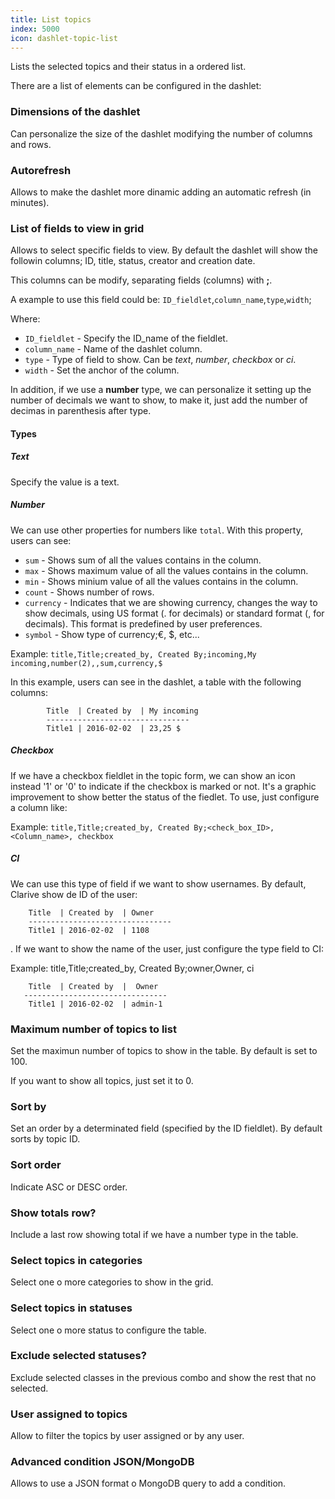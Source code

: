 ```yaml
---
title: List topics
index: 5000
icon: dashlet-topic-list
---
```


Lists the selected topics and their status in a ordered list.

There are a list of elements can be configured in the dashlet:


### Dimensions of the dashlet

Can personalize the size of the dashlet modifying the number of columns and rows.


### Autorefresh

Allows to make the dashlet more dinamic adding an automatic refresh (in minutes).


###  List of fields to view in grid

Allows to select specific fields to view. By default the dashlet will show
the followin columns; ID, title, status, creator and creation date.

This columns can be modify, separating fields (columns) with **;**.

A example to use this field could be:
    `ID_fieldlet`,`column_name`,`type`,`width`;

Where:

- `ID_fieldlet` - Specify the ID_name of the fieldlet.
- `column_name` - Name of the dashlet column.
- `type` - Type of field to show. Can be *text*, *number*, *checkbox* or *ci*.
- `width` - Set the anchor of the column.

In addition, if we use a **number** type, we can personalize it setting up the number of decimals we want to show, to make it, just add the number of decimas in parenthesis after type.

#### Types

##### Text

Specify the value is a text.

##### Number

We can use other properties for numbers like `total`. With this property, users can see:

- `sum` - Shows sum of all the values contains in the column.
- `max` - Shows maximum value of all the values contains in the column.
- `min` - Shows minium value of all the values contains in the column.
- `count` - Shows number of rows.
- `currency` - Indicates that we are showing currency, changes the way to show decimals, using US format (. for decimals) or standard format (, for decimals). This format is predefined by user preferences.
- `symbol` - Show type of currency;€, $, etc...

Example: `title,Title;created_by, Created By;incoming,My incoming,number(2),,sum,currency,$`

In this example, users can see in the dashlet, a table with the following columns:

            Title  | Created by  | My incoming
            --------------------------------
            Title1 | 2016-02-02  | 23,25 $



##### Checkbox

If we have a checkbox fieldlet in the topic form, we can show an icon instead '1' or '0' to indicate if the checkbox is marked or not. It's a graphic improvement to show better the status of the fiedlet. To use, just configure a column like:

Example: `title,Title;created_by, Created By;<check_box_ID>, <Column_name>, checkbox`


##### CI

We can use this type of field if we want to show usernames. By default, Clarive show de ID of the user:

		Title  | Created by  | Owner
        --------------------------------
        Title1 | 2016-02-02  | 1108

. If we want to show the name of the user, just configure the type field to CI:

Example: title,Title;created_by, Created By;owner,Owner, ci

		Title  | Created by  |  Owner
       --------------------------------
		Title1 | 2016-02-02  | admin-1

### Maximum number of topics to list

Set the maximun number of topics to show in the table. By default is set 
to 100.

If you want to show all topics, just set it to 0.


### Sort by
Set an order by a determinated field (specified by the ID fieldlet). 
By default sorts by topic ID.


### Sort order
Indicate ASC or DESC order.


### Show totals row?
Include a last row showing total if we have a number type in the table.


### Select topics in categories

Select one o more categories to show in the grid.


### Select topics in statuses

Select one o more status to configure the table.

### Exclude selected statuses?

Exclude selected classes in the previous combo and show the rest that no selected.

### User assigned to topics

Allow to filter the topics by user assigned or by any user.


### Advanced condition JSON/MongoDB

Allows to use a JSON format o MongoDB query to add a condition.
